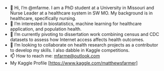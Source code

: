 - 👋 Hi, I’m @mfarme. I am a PhD student at a University in Missouri and Nurse Leader at a healthcare system in SW MO. My background is in healthcare, specifically nursing. 
- 👀 I’m interested in biostatistics, machine learning for healthcare application, and population health. 
- 🌱 I’m currently pivoting to dissertation work combining census and CDC datasets to assess how Internet access affects health outcomes.  
- 💞️ I’m looking to collaborate on health research projects as a contributor to develop my skills. I also dabble in Kaggle competitions. 
- 📫 How to reach me: mfarme@outlook.com
- My Kaggle Profile [https://www.kaggle.com/matthewsfarmer]
<!---
mfarme/mfarme is a ✨ special ✨ repository because its `README.md` (this file) appears on your GitHub profile.
You can click the Preview link to take a look at your changes.
--->
